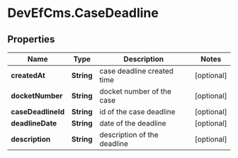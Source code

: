 # DevEfCms.CaseDeadline

## Properties
Name | Type | Description | Notes
------------ | ------------- | ------------- | -------------
**createdAt** | **String** | case deadline created time | [optional] 
**docketNumber** | **String** | docket number of the case | [optional] 
**caseDeadlineId** | **String** | id of the case deadline | [optional] 
**deadlineDate** | **String** | date of the deadline | [optional] 
**description** | **String** | description of the deadline | [optional] 
